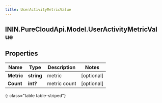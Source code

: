 ```yaml
---
title: UserActivityMetricValue
---
```

## ININ.PureCloudApi.Model.UserActivityMetricValue

## Properties

|Name | Type | Description | Notes|
|------------ | ------------- | ------------- | -------------|
| **Metric** | **string** | metric | [optional] |
| **Count** | **int?** | metric count | [optional] |
{: class="table table-striped"}


